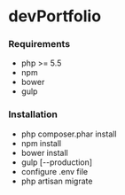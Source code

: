 # devPortfolio

### Requirements
- php >= 5.5
- npm
- bower
- gulp

### Installation
- php composer.phar install
- npm install
- bower install
- gulp [--production]
- configure .env file
- php artisan migrate
